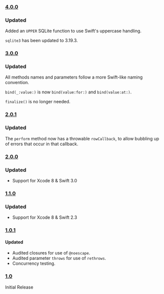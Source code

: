 ### [4.0.0](https://github.com/stack/Structure/releases/tag/v4.0.0)

### Updated

Added an `UPPER` SQLite function to use Swift's uppercase handling.

`sqlite3` has been updated to 3.19.3.

### [3.0.0](https://github.com/stack/Structure/releases/tag/v3.0.0)

### Updated

All methods names and parameters follow a more Swift-like naming convention.

`bind(_:value:)` is now `bind(value:for:)` and `bind(value:at:)`.

`finalize()` is no longer needed.

### [2.0.1](https://github.com/stack/Structure/releases/tag/v2.0.1)

### Updated

The `perform` method now has a throwable `rowCallback`, to allow bubbling up of
errors that occur in that callback.

### [2.0.0](https://github.com/stack/Structure/releases/tag/v2.0.0)

### Updated

*   Support for Xcode 8 & Swift 3.0

### [1.1.0](https://github.com/stack/Structure/releases/tag/v1.1.0)

### Updated

*   Support for Xcode 8 & Swift 2.3

### [1.0.1](https://github.com/stack/Structure/releases/tag/v1.0.1)

#### Updated

*   Audited closures for use of `@noescape`.
*   Audited parameter `throws` for use of `rethrows`.
*   Concurrency testing.


### [1.0](https://github.com/stack/Structure/releases/tag/v1.0.0)

Initial Release
